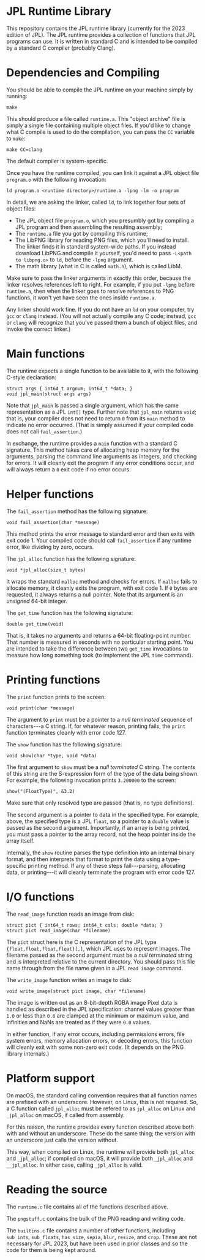 JPL Runtime Library
===================

This repository contains the JPL runtime library (currently for the
2023 edition of JPL). The JPL runtime provides a collection of
functions that JPL programs can use. It is written in standard C and
is intended to be compiled by a standard C compiler (probably Clang).

# Dependencies and Compiling

You should be able to compile the JPL runtime on your machine simply
by running:

    make

This should produce a file called `runtime.a`. This "object archive"
file is simply a single file containing multiple object files. If
you'd like to change what C compile is used to do the compilation, you
can pass the `CC` variable to `make`:

    make CC=clang
    
The default compiler is system-specific.

Once you have the runtime compiled, you can link it against a JPL
object file `program.o` with the following invocation:

    ld program.o <runtime directory>/runtime.a -lpng -lm -o program
    
In detail, we are asking the linker, called `ld`, to link together
four sets of object files:

 - The JPL object file `program.o`, which you presumbly got by
   compiling a JPL program and then assembling the resulting assembly;
 - The `runtime.a` file you got by compiling this runtime;
 - The LibPNG library for reading PNG files, which you'll need to
   install. The linker finds it in standard system-wide paths. If you
   instead download LibPNG and compile it yourself, you'd need to pass
   `-L<path to libpng.o>` to `ld`, before the `-lpng` argument.
 - The math library (what in C is called `math.h`), which is called
   LibM.
 
Make sure to pass the linker arguments in exactly this order, because
the linker resolves references left to right. For example, if you put
`-lpng` before `runtime.a`, then when the linker goes to resolve
references to PNG functions, it won't yet have seen the ones inside
`runtime.a`.
    
Any linker should work fine. If you do not have an `ld` on your
computer, try `gcc` or `clang` instead. (You will not actually compile
any C code; instead, `gcc` or `clang` will recognize that you've
passed them a bunch of object files, and invoke the correct linker.)

# Main functions

The runtime expects a single function to be available to it, with the
following C-style declaration:

    struct args { int64_t argnum; int64_t *data; }
    void jpl_main(struct args args)
    
Note that `jpl_main` is passed a single argument, which has the same
representation as a JPL `int[]` type. Further note that `jpl_main`
returns `void`; that is, your compiler does not need to return `0`
from its `main` method to indicate no error occurred. (That is simply
assumed if your compiled code does not call `fail_assertion`.)

In exchange, the runtime provides a `main` function with a standard C
signature. This method takes care of allocating heap memory for the
arguments, parsing the command line arguments as integers, and
checking for errors. It will cleanly exit the program if any error
conditions occur, and will always return a `0` exit code if no error
occurs.

# Helper functions

The `fail_assertion` method has the following signature:

    void fail_assertion(char *message)

This method prints the error message to standard error and then exits
with exit code 1. Your compiled code should call `fail_assertion` if
any runtime error, like dividing by zero, occurs.

The `jpl_alloc` function has the following signature:

    void *jpl_alloc(size_t bytes)

It wraps the standard `malloc` method and checks for errors. If
`malloc` fails to allocate memory, it cleanly exits the program, with
exit code 1. If `0` bytes are requested, it always returns a null
pointer. Note that its argument is an _unsigned_ 64-bit integer.

The `get_time` function has the following signature:

    double get_time(void)
    
That is, it takes no arguments and returns a 64-bit floating-point
number. That number is measured in seconds with no particular starting
point. You are intended to take the difference between two `get_time`
invocations to measure how long something took (to implement the JPL
`time` command).

# Printing functions

The `print` function prints to the screen:

    void print(char *message)

The argument to `print` must be a pointer to a *null terminated*
sequence of characters---a C string. If, for whatever reason, printing
fails, the `print` function terminates cleanly with error code 127.

The `show` function has the following signature:

    void show(char *type, void *data)

The first argument to `show` must be a *null terminated* C string. The
contents of this string are the S-expression form of the type of the
data being shown. For example, the following invocation prints
`3.200000` to the screen:

    show("(FloatType)", &3.2)
    
Make sure that only resolved type are passed (that is, no type
definitions).

The second argument is a pointer to data in the specified type. For
example, above, the specified type is a JPL `float`, so a pointer to a
`double` value is passed as the second argument. Importantly, if an
array is being printed, you must pass a pointer to the array record,
not the heap pointer inside the array itself.

Internally, the `show` routine parses the type definition into an
internal binary format, and then interprets that format to print the
data using a type-specific printing method. If any of these steps
fail---parsing, allocating data, or printing---it will cleanly
terminate the program with error code 127.

# I/O functions

The `read_image` function reads an image from disk:

    struct pict { int64_t rows; int64_t cols; double *data; }
    struct pict read_image(char *filename)
    
The `pict` struct here is the C representation of the JPL type
`{float,float,float,float}[,]`, which JPL uses to represent images.
The filename passed as the second argument must be a *null terminated*
string and is interpreted relative to the current directory. You
should pass this file name through from the file name given in a JPL
`read image` command.

The `write_image` function writes an image to disk:

    void write_image(struct pict image, char *filename)

The image is written out as an 8-bit-depth RGBA image
Pixel data is handled as described in the JPL specification: channel
values greater than `1.0` or less than `0.0` are clamped at the
minimum or maximum value, and infinities and NaNs are treated as if
they were `0.0` values.

In either function, if any error occurs, including permissions errors,
file system errors, memory allocation errors, or decoding errors, this
function will cleanly exit with some non-zero exit code. (It depends
on the PNG library internals.)

# Platform support

On macOS, the standard calling convention requires that all function
names are prefixed with an underscore. However, on Linux, this is not
required. So, a C function called `jpl_alloc` must be refered to as
`jpl_alloc` on Linux and `_jpl_alloc` on macOS, if called from assembly.

For this reason, the runtime provides every function described above
both with and without an underscore. These do the same thing; the
version with an underscore just calls the version without.

This way, when compiled on Linux, the runtime will provide both
`jpl_alloc` and `_jpl_alloc`; if compiled on macOS, it will provide
both `_jpl_alloc` and `__jpl_alloc`. In either case, calling
`_jpl_alloc` is valid.

# Reading the source

The `runtime.c` file contains all of the functions described above.

The `pngstuff.c` contains the bulk of the PNG reading and writing
code.

The `builtins.c` file contains a number of other functions, including
`sub_ints`, `sub_floats`, `has_size`, `sepia`, `blur`, `resize`, and
`crop`. These are not necessary for JPL 2023, but have been used in
prior classes and so the code for them is being kept around.
